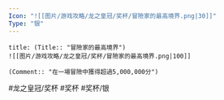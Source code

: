 ```yaml
---
Icon: "![[图片/游戏攻略/龙之皇冠/奖杯/冒險家的最高境界.png|30]]"
Type: "银"
---
```

```ad-common-silver-trophy
title: (Title:: "冒險家的最高境界")
![[图片/游戏攻略/龙之皇冠/奖杯/冒險家的最高境界.png|100]]

(Comment:: "在一場冒險中獲得超過5,000,000分")
```

#龙之皇冠/奖杯 #奖杯 #奖杯/银
